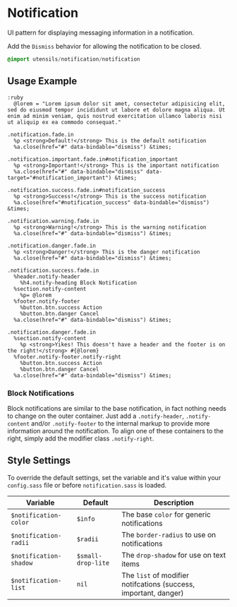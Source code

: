 
# Notification
UI pattern for displaying messaging information in a notification.

Add the `Dismiss` behavior for allowing the notification to be closed.

```sass
@import utensils/notification/notification
```

## Usage Example

<!--~ markup/notification.html.haml -->
```haml
:ruby
  @lorem = "Lorem ipsum dolor sit amet, consectetur adipisicing elit, sed do eiusmod tempor incididunt ut labore et dolore magna aliqua. Ut enim ad minim veniam, quis nostrud exercitation ullamco laboris nisi ut aliquip ex ea commodo consequat."

.notification.fade.in
  %p <strong>Default!</strong> This is the default notification
  %a.close(href="#" data-bindable="dismiss") &times;

.notification.important.fade.in#notification_important
  %p <strong>Important!</strong> This is the important notification
  %a.close(href="#" data-bindable="dismiss" data-target="#notification_important") &times;

.notification.success.fade.in#notification_success
  %p <strong>Success!</strong> This is the success notification
  %a.close(href="#notification_success" data-bindable="dismiss") &times;

.notification.warning.fade.in
  %p <strong>Warning!</strong> This is the warning notification
  %a.close(href="#" data-bindable="dismiss") &times;

.notification.danger.fade.in
  %p <strong>Danger!</strong> This is the danger notification
  %a.close(href="#" data-bindable="dismiss") &times;

.notification.success.fade.in
  %header.notify-header
    %h4.notify-heading Block Notification
  %section.notify-content
    %p= @lorem
  %footer.notify-footer
    %button.btn.success Action
    %button.btn.danger Cancel
  %a.close(href="#" data-bindable="dismiss") &times;

.notification.danger.fade.in
  %section.notify-content
    %p <strong>Yikes! This doesn't have a header and the footer is on the right!</strong> #{@lorem}
  %footer.notify-footer.notify-right
    %button.btn.success Action
    %button.btn.danger Cancel
  %a.close(href="#" data-bindable="dismiss") &times;
```
<!-- end -->

### Block Notifications
Block notifications are similar to the base notification, in fact
nothing needs to change on the outer container. Just add a
`.notify-header`, `.notify-content` and/or `.notify-footer` to the
internal markup to provide more information around the notification. To
align one of these containers to the right, simply add the modifier
class `.notify-right`.


## Style Settings
To override the default settings, set the variable and it's value within
your `config.sass` file or before `notification.sass` is loaded.

Variable               | Default            | Description
---------------------- | ------------------ | -------------------------------------------
`$notification-color`  | `$info`            | The base `color` for generic notifications
`$notification-radii`  | `$radii`           | The `border-radius` to use on notifications
`$notification-shadow` | `$small-drop-lite` | The `drop-shadow` for use on text items
`$notification-list`   | `nil`              | The `list` of modifier notifcations (success, important, danger)

